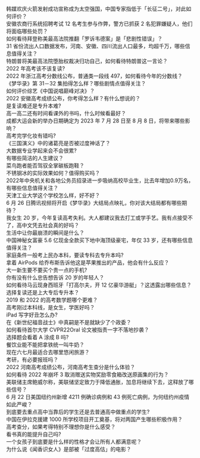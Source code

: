 韩媒欢庆火箭发射成功宣称成为太空强国，中国专家指低于「长征二号」，对此如何评价？  
安徽农商行系统招聘考试 12 名考生参与作弊，警方已抓获 2 名犯罪嫌疑人，他们将面临哪些处罚？  
如何看待拜登称美最高法院推翻「罗诉韦德案」是「悲剧性错误」？  
31 省份流出人口数据发布，河南、安徽、四川流出人口最多，均超千万，哪些信息值得关注？  
特朗普将美最高法院堕胎权裁决归功自己，如何看待特朗普这一言论？  
2022 年高考该不该复读?  
2022 年浙江高考分数线公布，普通类一段线 497，如何看待今年的分数线？  
《梦华录》第 31－32 集拍得怎么样？哪些剧情点值得关注？  
如何评价综艺《中国说唱巅峰对决》？  
2022 安徽高考成绩公布，你考得怎么样？有什么想说的？  
是复读难还是专升本难?  
高一高二还有时间看课外的书吗，什么时候看最好？  
成都大运会新的举办日期确定为 2023 年 7 月 28 日至 8 月 8 日，将带来哪些影响？  
高考完学化妆有错吗?  
《三国演义》中的诸葛亮是否被过度神话了？  
大数据专业学起来会不会很累?  
有哪些简洁的人生建议？  
菜鸟跑者能否驾驭全掌碳板跑鞋？  
不锈钢冰的实际效果如何？值得购买吗？  
2022年中央机关和各地公务员招录进一步吸纳高校毕业生，比去年增加0.9万名，有哪些信息值得关注？  
天津工业大学这个学校怎么样，好不好？  
6 月 26 日腾讯视频将开启《梦华录》大结局点映礼，你对该大结局都有哪些期待？  
我女生 20 岁，今年复读高考失利。大人都建议我去打工或学手艺。我有点接受不了，高中文凭去社会真的好吗？  
生活中让你最崩溃的瞬间是什么？  
中国神秘女富豪 5.6 亿现金全款买下地中海顶级豪宅，年仅 33 岁，还有哪些信息值得关注？  
家庭条件一般考上民办本科，要读专科去专升本吗?  
拿着 AirPods 给乔布斯告诉他这是苹果推出的产品，他会有什么反应？  
大一新生要不要买个贵一点的手机?  
你有没有什么忠告想告诉 20 岁的年轻人？  
如何看待马云现身西班牙「打高尔夫，开 12 亿豪华游艇」？这透露出哪些信息？  
选择复读还是上大专后专升本？  
2019 和 2022 的高考数学题哪个更难？  
高考刚过本科线，是女生，学医好吗？  
iPad 写字好丑怎么办?  
在《新世纪福音战士》中真嗣是不是就缺少了个政委？  
如何看待首尔大学 CVPR22Oral 论文被指责一字不落地抄袭？  
选择题会看着 A 涂成 B 吗?  
餐饮业能不能把拿铁统一叫牛奶？  
现在六七月最适合去哪里悠闲旅游？  
考研，有必要报班吗？  
2022 河南高考成绩公布，河南高考生查分是什么体验？  
如何看待 2022 年崩坏 3 取消赠送实物奖励零食箱改送原画集的行为？  
美联储主席鲍威尔称，美联储坚定致力于降低通胀，加息将继续下去，这释放了哪些信号？  
6 月 22 日美国纽约州新增 4211 例确诊病例和 43 例死亡病例，为何纽约州疫情如此严峻？  
到底要去重点高中当靠后的学生还是去普通高中做重点的学生?  
中国在伊拉克援建 1000 所学校项目开工奠基，将对两国产生哪些积极作用？  
高考查分，如果考得特别不理想你是什么感受？  
看书真的能提升自己吗?  
一个女孩子到底要是什么样的性格才会让所有人都满意呢？  
为什么说《闻香识女人》是部被「过度高估」的电影？  
